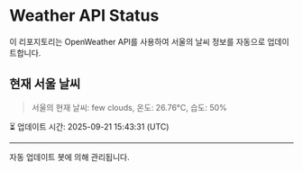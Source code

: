 
# Weather API Status

이 리포지토리는 OpenWeather API를 사용하여 서울의 날씨 정보를 자동으로 업데이트합니다.

## 현재 서울 날씨
> 서울의 현재 날씨: few clouds, 온도: 26.76°C, 습도: 50%

⏳ 업데이트 시간: 2025-09-21 15:43:31 (UTC)

---
자동 업데이트 봇에 의해 관리됩니다.
